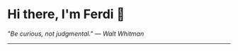 <h1>Hi there, I'm Ferdi 👋</h1>

<p><em>
  "Be curious, not judgmental." — Walt Whitman
</em></p>

---
